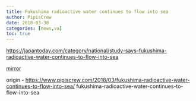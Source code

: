 ```yaml
---
title: Fukushima radioactive water continues to flow into sea
author: PipisCrew
date: 2018-03-30
categories: [news,va]
toc: true
---
```


https://japantoday.com/category/national/study-says-fukushima-radioactive-water-continues-to-flow-into-sea

[mirror](http://docdroid.net/fSnvfhp)

origin - https://www.pipiscrew.com/2018/03/fukushima-radioactive-water-continues-to-flow-into-sea/ fukushima-radioactive-water-continues-to-flow-into-sea
